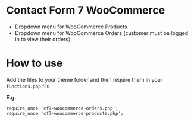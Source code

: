# Contact Form 7 WooCommerce
- Dropdown menu for WooCommerce Products
- Dropdown menu for WooCommerce Orders (customer must be logged in to view their orders)

# How to use
Add the files to your theme folder and then require them in your `functions.php` file

**E.g.**

```
require_once 'cf7-woocommerce-orders.php';
require_once 'cf7-woocommerce-products.php';
```
